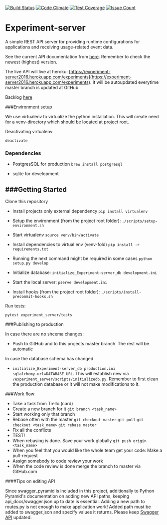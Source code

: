 [![Build Status](https://travis-ci.org/TheSoftwareFactory/experiment-server.svg?branch=master)](https://travis-ci.org/TheSoftwareFactory/experiment-server)
[![Code Climate](https://codeclimate.com/github/TheSoftwareFactory/experiment-server/badges/gpa.svg)](https://codeclimate.com/github/TheSoftwareFactory/experiment-server)
[![Test Coverage](https://codeclimate.com/github/TheSoftwareFactory/experiment-server/badges/coverage.svg)](https://codeclimate.com/github/TheSoftwareFactory/experiment-server/coverage)
[![Issue Count](https://codeclimate.com/github/TheSoftwareFactory/experiment-server/badges/issue_count.svg)](https://codeclimate.com/github/TheSoftwareFactory/experiment-server)
# Experiment-server

A simple REST API server for providing runtime configurations for applications and receiving usage-related event data.

See the current API documentation from [here](https://app.swaggerhub.com/api/SoftwareFactory/experiment-server/). Remember to check the newest (highest) version.

The live API will live at heroku: [https://experiment-server2016.herokuapp.com/experiments](https://experiment-server2016.herokuapp.com/experiments). It will be autoupdated everytime master branch is updated at GitHub.

Backlog [here](https://trello.com/b/aRdMndWJ/backlog)

###Environment setup

We use virtualenv to virtualize the python installation. This will create need for a venv-directory which should be located at project root.

Deactivating virtualenv

`deactivate`

### Dependencies

- PostgresSQL for production `brew install postgresql`

- sqlite for development

###Getting Started
---------------

Clone this repository

- Install projects only external dependency
`pip install virtualenv`

- Setup the environment (from the project root folder):
`./scripts/setup-environment.sh`

- Start virtualenv
`source venv/bin/activate`

- Install dependencies to virtual env (venv-fold)
`pip install -r requirements.txt`

- Running the next command might be required in some cases
`python setup.py develop`

- Initialize database:
`initialize_Experiment-server_db development.ini`

- Start the local server:
`pserve development.ini`

- Install hooks (from the project root folder):
`./scripts/install-precommit-hooks.sh`


Run tests:

`pytest experiment_server/tests`

###Publishing to production

In case there are no shcema changes:
- Push to GitHub and to this projects master branch. The rest will be automatic

In case the database schema has changed
- `initialize_Experiment-server_db production.ini sqlalchemy.url=DATABASE_URL`. This will establish new via `/experiment_server/scripts/initializedb.py`. Remember to first clean the production database or it will not make modifications to it.


###Work flow

- Take a task from Trello (card)
- Create a new branch for it `git branch <task_name>`
- Start working only that branch
- Rebase often with the master `git checkout master` `git pull` `git checkout <task_name>` `git rebase master`
- Fix all the conflicts
- TEST!
- When rebasing is done. Save your work globally `git push origin <task_name>`
- When you feel that you would like the whole team get your code: Make a pull-request
- Assign somebody to code review your work
- When the code review is done merge the branch to master via GitHub.com

####Tips on editing API

Since swagger_pyramid is included in this project, additionally to Python Pyramid's
documentation on adding new API paths, keeping api_docs/swagger.json up to date is
essential. Adding a new path to routes.py is not enough to make application work!
Added path must be added to swagger.json and specify values it returns. Please keep
[Swagger API]((https://app.swaggerhub.com/api/SoftwareFactory/experiment-server/))
updated.
